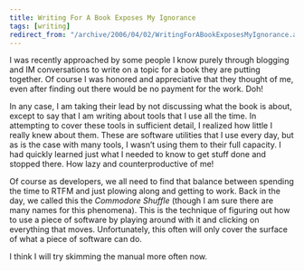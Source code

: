 ```yaml
---
title: Writing For A Book Exposes My Ignorance
tags: [writing]
redirect_from: "/archive/2006/04/02/WritingForABookExposesMyIgnorance.aspx/"
---
```


I was recently approached by some people I know purely through blogging
and IM conversations to write on a topic for a book they are putting
together. Of course I was honored and appreciative that they thought of
me, even after finding out there would be no payment for the work. Doh!

In any case, I am taking their lead by not discussing what the book is
about, except to say that I am writing about tools that I use all the
time. In attempting to cover these tools in sufficient detail, I
realized how little I really knew about them. These are software
utilities that I use every day, but as is the case with many tools, I
wasn’t using them to their full capacity. I had quickly learned just
what I needed to know to get stuff done and stopped there. How lazy and
counterproductive of me!

Of course as developers, we all need to find that balance between
spending the time to RTFM and just plowing along and getting to work.
Back in the day, we called this the *Commodore Shuffle* (though I am
sure there are many names for this phenomena). This is the technique of
figuring out how to use a piece of software by playing around with it
and clicking on everything that moves. Unfortunately, this often will
only cover the surface of what a piece of software can do.

I think I will try skimming the manual more often now.

